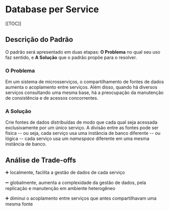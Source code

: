 # Database per Service
[[TOC]]

## Descrição do Padrão

O padrão será apresentado em duas etapas: **O Problema** no qual seu uso faz sentido, e **A Solução** que o padrão propõe para o resolver.

### O Problema

Em um sistema de microsserviços, o compartilhamento de fontes de dados aumenta o acoplamento entre serviços. Além disso, quando há diversos serviços consultando uma mesma base, há a preocupação da manutenção de consistência e de acessos concorrentes.

### A Solução

Crie fontes de dados distribuídas de modo que cada qual seja acessada exclusivamente por um único serviço. A divisão entre as fontes pode ser física -- ou seja, cada serviço usa uma instância de banco diferente -- ou lógica -- cada serviço usa um _namespace_ diferente em uma mesma instância de banco.

## Análise de Trade-offs

:heavy_plus_sign: localmente, facilita a gestão de dados de cada serviço

:heavy_minus_sign: globalmente, aumenta a complexidade da gestão de dados, pela replicação e manutenção em ambiente heterogêneo 

:heavy_plus_sign: diminui o acoplamento entre serviços que antes compartilhavam uma mesma fonte
